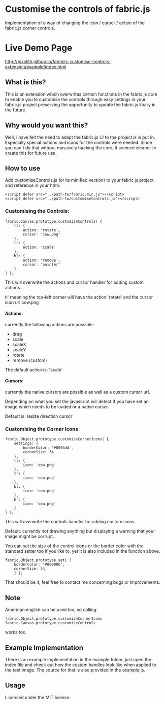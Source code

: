# Customise the controls of fabric.js
Implementation of a way of changing the icon / cursor / action of the fabric.js corner controls.

# Live Demo Page
http://pixolith.github.io/fabricjs-customise-controls-extension/example/index.html

## What is this?
This is an extension which overwrites certain functions in the fabric.js core to enable you to customise the controls
through easy settings in your fabric.js project preserving the opportunity to update the fabric.js libary in the future.

## Why would you want this?
Well, i have felt the need to adapt the fabric.js UI to the project is is put in. Especially special actions and icons for the
controls were needed. Since you can't do that without massively hacking the core, it seemed cleaner to create this for future use.

## How to use
Add customiseControls.js (or its minified version) to your fabric.js project and reference in your html:
```
<script defer src="../path-to/fabric.min.js"></script>
<script defer src="../path-to/customiseControls.js"></script>
```

### Customising the Controls:
```
fabric.Canvas.prototype.customiseControls( {
    tl: {
        action: 'rotate',
        cursor: 'cow.png'
    },
    tr: {
        action: 'scale'
    },
    bl: {
        action: 'remove',
        cursor: 'pointer'
    }
} );
```

This will overwrite the actions and cursor handler for adding custom actions.

tl' meaning the top-left corner will have the action 'rotate' and the cursor icon url cow.png

#### Actions:

currently the following actions are possible:

* drag
* scale
* scaleX
* scaleY
* rotate
* remove (custom)

The default action is: 'scale'


#### Cursors:

currently the native cursors are possible as well as a custom cursor url.

Depending on what you set the javascript will detect if you have set an image which needs to be loaded or a native cursor.

Default is: resize direction cursor

### Customising the Corner Icons

```
fabric.Object.prototype.customiseCornerIcons( {
    settings: {
        borderColor: '#0094dd',
        cornerSize: 34
    },
    tl: {
        icon: 'cow.png'
    },
    tr: {
        icon: 'cow.png'
    },
    bl: {
        icon: 'cow.png'
    },
    br: {
        icon: 'cow.png'
    }
} );
```

This will overwrite the controls handler for adding custom icons.

Default: currently not drawing anything but displaying a warning that your image might be corrupt.

You can set the size of the control icons or the border color with the standard setter too if you like to, yet it is also included in
the function above.

```
fabric.Object.prototype.set( {
    borderColor: '#000000',
    cornerSize: 34,
    } );
```

That should be it, feel free to contact me concerning bugs or improvements.

## Note

American english can be used too, so calling:
```
fabric.Object.prototype.customizeCornerIcons
fabric.Canvas.prototype.customizeControls
```

works too.

## Example Implementation
There is an example implementation in the example folder, just open the index file and check out how the custom handles look like
when applied to the test image. The source for that is also provided in the example.js.

## Usage
Licensed under the MIT license.
